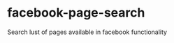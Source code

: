 facebook-page-search
====================

Search lust of pages available in facebook functionality 
